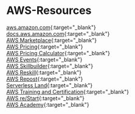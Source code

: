 # AWS-Resources  
[aws.amazon.com](https://aws.amazon.com/){:target="_blank"}  
[docs.aws.amazon.com](https://docs.aws.amazon.com/?nc2=h_ql_doc_do){:target="_blank"}  
[AWS Marketplace](https://aws.amazon.com/marketplace/){:target="_blank"}  
[AWS Pricing](https://aws.amazon.com/pricing/?nc2=h_ql_pr_ln&aws-products-pricing.sort-by=item.additionalFields.productNameLowercase&aws-products-pricing.sort-order=asc&awsf.Free%20Tier%20Type=*all&awsf.tech-category=*all){:target="_blank"}  
[AWS Pricing Calculator](https://calculator.aws/#/?nc2=h_ql_pr_calc){:target="_blank"}  
[AWS Events](https://aws.amazon.com/events/?nc2=h_ql_ev_ev){:target="_blank"}  
[AWS Skillbuilder](https://explore.skillbuilder.aws/){:target="_blank"}  
[AWS Reskill](https://awsreskill.com/){:target="_blank"}  
[AWS Repost](https://repost.aws/){:target="_blank"}  
[Serverless Land](https://serverlessland.com/){:target="_blank"}  
[AWS Training and Certification](https://aws.amazon.com/training/){:target="_blank"}  
[AWS re/Start](https://aws.amazon.com/training/restart/?nc2=sb_ep_res){:target="_blank"}  
[AWS Academy](https://aws.amazon.com/training/awsacademy/?nc2=sb_ep_aca){:target="_blank"}  
